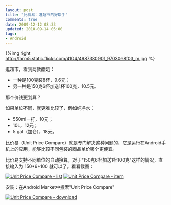 ```yaml
---
layout: post
title: "比价易：逛超市的好帮手"
comments: true
date: 2009-12-12 08:33
updated: 2010-09-14 05:00
tags:
- Android
---
```

{%img right http://farm5.static.flickr.com/4104/4987380901_97030e8f03_m.jpg %}

逛超市，看到两款酸奶：

  * 一种是100克装8杯，9.6元；
  * 另一种是150克6杯加送1杯100克，10.5元。

那个价钱更划算？

如果单位不同，就更难比较了，例如纯净水：

  * 550ml一打，10元；
  * 10L，12元；
  * 5 gal（加仑），18元。

比价易（Unit Price Compare）就是专门解决这种问题的，它是运行在Android手机上的应用，能够比较不同包装的商品单价哪个更便宜。

比价易支持不同单位的自动换算，对于"150克6杯加送1杯100克"这样的情况，直接输入为 150*6+100 就可以了。看看截图：

[![Unit Price Compare - list](http://farm5.static.flickr.com/4111/4987380823_cfb55b6633.jpg)](http://www.flickr.com/photos/leoliang/4987380823/) [![Unit Price Compare - item](http://farm5.static.flickr.com/4109/4987981690_1fae2f0784.jpg)](http://www.flickr.com/photos/leoliang/4987981690/)

安装：在Android Market中搜索"Unit Price Compare"

[![Unit Price Compare - download](http://farm5.static.flickr.com/4112/4987981626_c5cfbd0307_m.jpg)](http://www.flickr.com/photos/leoliang/4987981626/)

